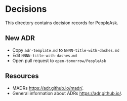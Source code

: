 # Decisions

This directory contains decision records for PeopleAsk.

## New ADR

- Copy `adr-template.md` to `NNNN-title-with-dashes.md`
- Edit `NNNN-title-with-dashes.md`
- Open pull request to `open-tomorrow/PeopleAsk`

## Resources

- MADRs <https://adr.github.io/madr/>.
- General information about ADRs <https://adr.github.io/>.
